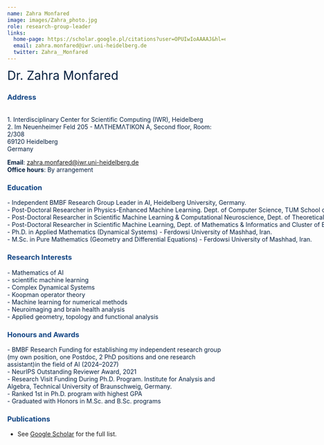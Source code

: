 ```yaml
---
name: Zahra Monfared
image: images/Zahra_photo.jpg
role: research-group-leader
links:
  home-page: https://scholar.google.pl/citations?user=OPUIwIoAAAAJ&hl=en
  email: zahra.monfared@iwr.uni-heidelberg.de 
  twitter: Zahra__Monfared
---
```


<span style="font-size: 2em; color: #072140;">Dr. Zahra Monfared</span>



### <span style="color: #114584;">Address</span>

<div style="color: #072140; text-align: left;"> <br>
1. Interdisciplinary Center for Scientific Computing (IWR), Heidelberg <br>  
2. Im Neuenheimer Feld 205 - MΛTHEMΛTIKON A, Second floor, Room: 2/308<br> 
69120 Heidelberg <br> 
Germany
</div>

<span style="color: #072140;"><strong>Email</strong>: <a href="mailto:zahra.monfared@iwr.uni-heidelberg.de" style="color: #114584;">zahra.monfared@iwr.uni-heidelberg.de</a></span>  
<span style="color: #072140;"><strong>Office hours</strong>: By arrangement</span>



### <span style="color: #114584;">Education</span>

<div style="color: #072140; text-align: left; white-space: nowrap;">
- Independent BMBF Research Group Leader in AI, Heidelberg University, Germany. 
</div>
<div style="color: #072140; text-align: left; white-space: nowrap;">
- Post-Doctoral Researcher in Physics-Enhanced Machine Learning. Dept. of Computer Science, TUM School of CIT, Technical University of Munich, Germany.
</div>
<div style="color: #072140; text-align: left; white-space: nowrap;">
- Post-Doctoral Researcher in Scientific Machine Learning & Computational Neuroscience, Dept. of Theoretical Neuroscience, CIMH, Medical Faculty Mannheim, Heidelberg University, Germany.
</div>
<div style="color: #072140; text-align: left; white-space: nowrap;">
- Post-Doctoral Researcher in Scientific Machine Learning, Dept. of Mathematics & Informatics and Cluster of Excellence STRUCTURES, Heidelberg University, Germany.  
</div>
<div style="color: #072140; text-align: left; white-space: nowrap;">
- Ph.D. in Applied Mathematics (Dynamical Systems) - Ferdowsi University of Mashhad, Iran. 
</div>
<div style="color: #072140; text-align: left; white-space: nowrap;">
- M.Sc. in Pure Mathematics (Geometry and Differential Equations) - Ferdowsi University of Mashhad, Iran.  
</div>




### <span style="color: #114584;">Research Interests</span>

<div style="color: #072140; text-align: left;">
- Mathematics of AI <br>
- scientific machine learning <br>
- Complex Dynamical Systems  <br>
- Koopman operator theory <br>
- Machine learning for numerical methods <br>  
- Neuroimaging and brain health analysis <br>
- Applied geometry, topology and functional analysis <br>  
</div>



### <span style="color: #114584;">Honours and Awards</span>

<div style="color: #072140; text-align: left;">
- BMBF Research Funding for establishing my independent research group (my own position,
one Postdoc, 2 PhD positions and one research assistant)in the field of AI (2024–2027) <br>
- NeurIPS Outstanding Reviewer Award, 2021 <br>
- Research Visit Funding During Ph.D. Program. Institute for Analysis and Algebra, Technical
University of Braunschweig, Germany. <br>
- Ranked 1st in Ph.D. program with highest GPA <br>  
- Graduated with Honors in M.Sc. and B.Sc. programs <br>  
</div>



### <span style="color: #114584;">Publications</span>


- See [Google Scholar](https://scholar.google.pl/citations?user=OPUIwIoAAAAJ&hl=en) for the full list.

